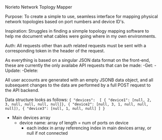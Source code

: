 Norieto Network Toplogy Mapper

Purpose: To create a simple to use, seamless interface for mapping physical network topologies based on port numbers and device ID's.

Inspiration: Struggles in finding a sinmple topology mapping software to help me document what cables were going where in my own environments.

Auth: All requests other than auth related requests must be sent with a corresponding token in the header of the request. 

As everything is based on a singular JSON data format on the front-end, these are currently the only availabe API requests that can be made:
-Get: 
-Update: 
-Delete:


All user accounts are generated with an empty JSONB data object, and all subsequent changes to the data are performed by a full POST request to the API backend.


Data structure looks as follows: 
``{ "devices": 
    [
      { "device1": [null, 2, 3, null, null, null, null]},
      { "device2": [null, 3, 1, null, null, null]),
      { "device3": [null, 1, null, null]
     ]
  }
``

- Main devices array
    * device name: array of length = num of ports on device
        - each index in array referencing index in main devices array, or null if not connected
    
 


